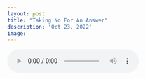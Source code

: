 ```yaml
---
layout: post
title: "Taking No For An Answer"
description: 'Oct 23, 2022'
image:
---
```


<audio controls preload="metadata">
  <source src="https://docs.google.com/uc?export=open&id=1eTYtvra2XVgWGGhWLsZTEao4hB1ekDEj" type="audio/mp3">
Your browser does not support the audio element.
</audio>
